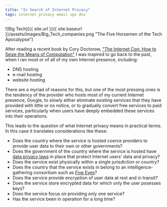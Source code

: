 ```yaml
---
title: "In Search of Internet Privacy"
tags: internet privacy email vps dns
---
```


![Big Tech]({{ site.url }}{{ site.baseurl }}/assets/images/Big_Tech_companies.png "The Five Horsemen of the Tech Apocalypse")

After reading a recent book by Cory Doctorow, ["The Internet Con: How
to Seize the Means of
Computation"](https://www.versobooks.com/en-ca/products/3035-the-internet-con)
I was inspired to go back to the past, when I ran most or of all of my
own Internet presence, including:

- DNS hosting
- e-mail hosting
- website hosting

There are a myriad of reasons for this, but one of the most pressing
ones is the tendency of the provider who hosts most of my current
Internet presence, Google, to slowly either eliminate existing
services that they have provided with little or no notice, or to
gradually convert free services to paid services, particularly when users
have deeply embedded these services into their operations.

This leads to the question of what Internet privacy means in practical terms.
In this case it translates considerations like these:

- Does the country where the service is hosted coerce providers to
  provide user data to their own or other governments?
- Does the government of the country where the service is hosted have
  [data privacy
  laws](https://www.eff.org/issues/international-privacy-standards) in
  place that protect Internet users' data and privacy?
- Does the service exist physically within a single jurisdiction or country?
- Does the country that the service exists in belong to an
  intelligence-gathering consortium such as [Five
  Eyes](https://en.wikipedia.org/wiki/Five_Eyes)?
- Does the service provide encryption of user data at rest and in transit?
- Does the service store encrypted data for which only the user posesses keys?
- Does the service focus on providing only one service?
- Has the service been in operation for a long time?
